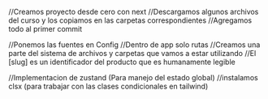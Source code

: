 //Creamos proyecto desde cero con next
//Descargamos algunos archivos del curso y los copiamos en las carpetas correspondientes
//Agregamos todo al primer commit

//Ponemos las fuentes en Config
//Dentro de app solo rutas
//Creamos una parte del sistema de archivos y carpetas que vamos a estar utilizando
//El [slug] es un identificador del producto que es humanamente legible

<!-- #git push -u origin main -->

//Implementacion de zustand (Para manejo del estado global)
//instalamos clsx (para trabajar con las clases condicionales en tailwind)
